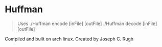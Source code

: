 # Huffman

 > Uses
 >   ./Huffman encode [inFile] [outFile]
 >   ./Huffman decode [inFile] [outFile]

Compiled and built on arch linux.
Created by Joseph C. Rugh
